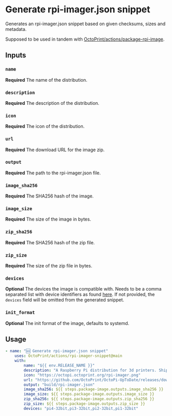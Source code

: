 # Generate rpi-imager.json snippet

Generates an rpi-imager.json snippet based on given checksums, sizes and metadata.

Supposed to be used in tandem with [OctoPrint/actions/package-rpi-image](https://github.com/OctoPrint/actions/tree/main/package-rpi-image#readme).

## Inputs

### `name`

**Required** The name of the distribution.

### `description`

**Required** The description of the distribution.

### `icon`

**Required** The icon of the distribution.

### `url`

**Required** The download URL for the image zip.

### `output`

**Required** The path to the rpi-imager.json file.

### `image_sha256`

**Required** The SHA256 hash of the image.

### `image_size`

**Required** The size of the image in bytes.

### `zip_sha256`

**Required** The SHA256 hash of the zip file.

### `zip_size`

**Required** The size of the zip file in bytes.

### `devices`

**Optional** The devices the image is compatible with. Needs to be a comma separated list with device identifiers as found [here](https://downloads.raspberrypi.org/os_list_imagingutility_v3.json). If not provided, the `devices` field will be omitted from the generated snippet.

### `init_format`

**Optional** The init format of the image, defaults to systemd.

## Usage

```yaml
- name: "🆕 Generate rpi-imager.json snippet"
    uses: OctoPrint/actions/rpi-imager-snippet@main
    with:
        name: "${{ env.RELEASE_NAME }}"
        description: "A Raspberry Pi distribution for 3d printers. Ships OctoPrint ${{ env.OCTOPRINT_VERSION }} out-of-the-box."
        icon: "https://octopi.octoprint.org/rpi-imager.png"
        url: "https://github.com/OctoPrint/OctoPi-UpToDate/releases/download/${{ env.RELEASE_TAG }}/${{ steps.package-image.outputs.zip }}"
        output: "build/rpi-imager.json"
        image_sha256: ${{ steps.package-image.outputs.image_sha256 }}
        image_size: ${{ steps.package-image.outputs.image_size }}
        zip_sha256: ${{ steps.package-image.outputs.zip_sha256 }}
        zip_size: ${{ steps.package-image.outputs.zip_size }}
        devices: "pi4-32bit,pi3-32bit,pi2-32bit,pi1-32bit"
```
